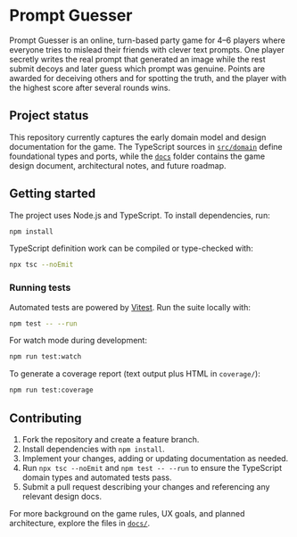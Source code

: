 # Prompt Guesser

Prompt Guesser is an online, turn-based party game for 4–6 players where everyone tries to mislead their friends with clever text prompts. One player secretly writes the real prompt that generated an image while the rest submit decoys and later guess which prompt was genuine. Points are awarded for deceiving others and for spotting the truth, and the player with the highest score after several rounds wins.

## Project status

This repository currently captures the early domain model and design documentation for the game. The TypeScript sources in [`src/domain`](src/domain) define foundational types and ports, while the [`docs`](docs) folder contains the game design document, architectural notes, and future roadmap.

## Getting started

The project uses Node.js and TypeScript. To install dependencies, run:

```bash
npm install
```

TypeScript definition work can be compiled or type-checked with:

```bash
npx tsc --noEmit
```

### Running tests

Automated tests are powered by [Vitest](https://vitest.dev/). Run the suite locally with:

```bash
npm test -- --run
```

For watch mode during development:

```bash
npm run test:watch
```

To generate a coverage report (text output plus HTML in `coverage/`):

```bash
npm run test:coverage
```

## Contributing

1. Fork the repository and create a feature branch.
2. Install dependencies with `npm install`.
3. Implement your changes, adding or updating documentation as needed.
4. Run `npx tsc --noEmit` and `npm test -- --run` to ensure the TypeScript domain types and automated tests pass.
5. Submit a pull request describing your changes and referencing any relevant design docs.

For more background on the game rules, UX goals, and planned architecture, explore the files in [`docs/`](docs/).

